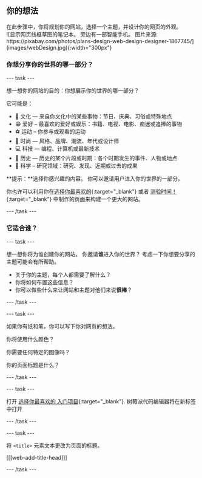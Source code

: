 ## 你的想法

<div style="display: flex; flex-wrap: wrap">
<div style="flex-basis: 200px; flex-grow: 1; margin-right: 15px;">
在此步骤中，你将规划你的网站，选择一个主题，并设计你的网页的外观。
</div>
<div>
![显示网页线框草图的笔记本。 旁边有一部智能手机。 图片来源: https://pixabay.com/photos/plans-design-web-design-designer-1867745/](images/webDesign.jpg){:width="300px"}
</div>
</div>

### 你想分享你的世界的哪一部分？

--- task ---

想一想你的网站的目的：你想展示你的世界的哪一部分？

它可能是：

- 🎊 文化 — 来自你文化中的某些事物：节日、庆典、习俗或特殊地点
- 😁 爱好 – 最喜欢的爱好或娱乐：书籍、电视、电影、痴迷或追捧的事物
- ⚽️ 运动 – 你参与或观看的运动
- 👗 时尚 — 风格、品牌、潮流、年代或设计师
- 💻 科技 — 编程、计算机或最新技术
- 📙 历史 — 历史的某个片段或时期：各个时期发生的事件、人物或地点
- 🔬 科学 – 研究领域：研究、发现、近期或过去的成果

**提示：**选择你感兴趣的内容。 你可以邀请用户进入你的世界的一部分。

你也许可以利用你在[选择你最喜欢的](https://projects.raspberrypi.org/zh-CN/projects/pick-your-favourite){:target="_blank"} 或者 [测验时间！](https://projects.raspberrypi.org/zh-CN/projects/quiz-time){:target="_blank"} 中制作的页面来构建一个更大的网站。

--- /task ---

### 它适合谁？

--- task ---

想一想你将为谁创建你的网站。 你邀请**谁**进入你的世界？ 考虑一下你想要分享的主题可能会有所帮助。

- 关于你的主题，每个人都需要了解什么？
- 你将如何布置这些信息？
- 你可以做些什么来让网站和主题对他们来说**很棒**？

--- /task ---

--- task ---

如果你有纸和笔，你可以写下你对网页的想法。

你将使用什么颜色？

你需要任何特定的图像吗？

你的页面标题是什么？

--- /task ---

--- task ---

打开 [选择你最喜欢的 入门项目](https://editor.raspberrypi.org/zh-CN/projects/share-your-world-starter){:target="_blank"}. 树莓派代码编辑器将在新标签中打开

--- /task ---

--- task ---

将 `<title>` 元素文本更改为页面的标题。

[[[web-add-title-head]]]

--- /task ---
